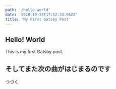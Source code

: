 ```yaml
---
path: '/hello-world'
date: '2018-10-23T17:12:33.962Z'
title: 'My First Gatsby Post'
---
```


## Hello! World

This is my first Gatsby post.

## そしてまた次の曲がはじまるのです

つづく
